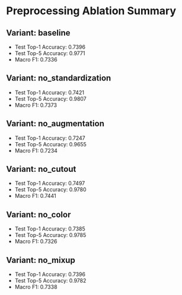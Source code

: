 # Preprocessing Ablation Summary

## Variant: baseline
- Test Top-1 Accuracy: 0.7396
- Test Top-5 Accuracy: 0.9771
- Macro F1: 0.7336

## Variant: no_standardization
- Test Top-1 Accuracy: 0.7421
- Test Top-5 Accuracy: 0.9807
- Macro F1: 0.7373

## Variant: no_augmentation
- Test Top-1 Accuracy: 0.7247
- Test Top-5 Accuracy: 0.9655
- Macro F1: 0.7234

## Variant: no_cutout
- Test Top-1 Accuracy: 0.7497
- Test Top-5 Accuracy: 0.9780
- Macro F1: 0.7441

## Variant: no_color
- Test Top-1 Accuracy: 0.7385
- Test Top-5 Accuracy: 0.9785
- Macro F1: 0.7326

## Variant: no_mixup
- Test Top-1 Accuracy: 0.7396
- Test Top-5 Accuracy: 0.9782
- Macro F1: 0.7338
